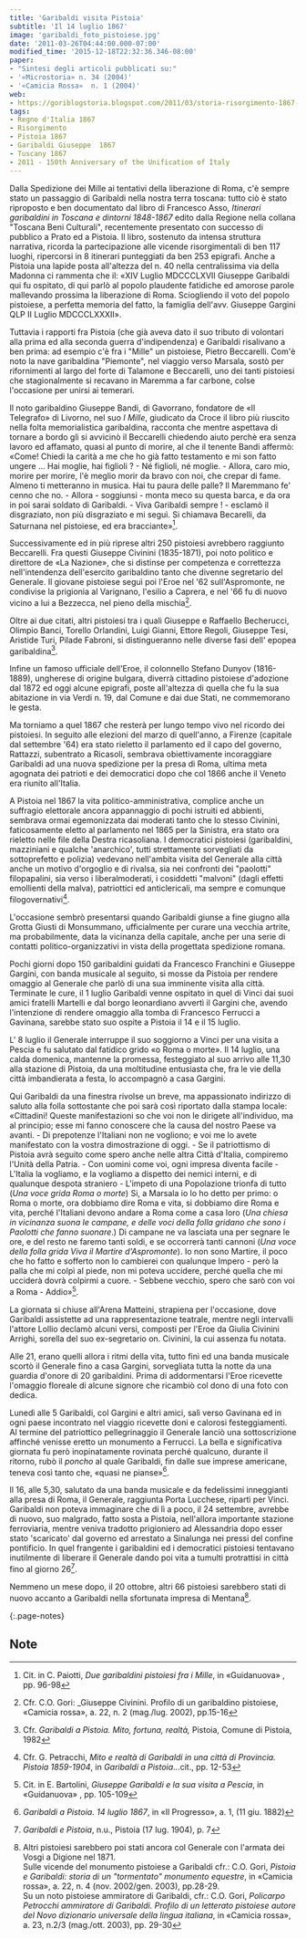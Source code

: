 ```yaml
---
title: 'Garibaldi visita Pistoia'
subtitle: 'Il 14 luglio 1867'
image: 'garibaldi_foto_pistoiese.jpg'
date: '2011-03-26T04:44:00.000-07:00'
modified_time: '2015-12-18T22:32:36.346-08:00'
paper:
- "Sintesi degli articoli pubblicati su:"
- '«Microstoria» n. 34 (2004)'
- '«Camicia Rossa»  n. 1 (2004)'
web:
- https://goriblogstoria.blogspot.com/2011/03/storia-risorgimento-1867-garibaldi.html
tags:
- Regno d'Italia 1867
- Risorgimento
- Pistoia 1867
- Garibaldi Giuseppe  1867
- Tuscany 1867
- 2011 - 150th Anniversary of the Unification of Italy
---
```

Dalla Spedizione dei Mille ai tentativi della liberazione di Roma, c&#39;è sempre stato un passaggio di Garibaldi nella nostra terra toscana: tutto ciò è stato riproposto e ben documentato dal libro di Francesco Asso, _Itinerari garibaldini in Toscana e dintorni 1848-1867_ edito dalla Regione nella collana &quot;Toscana Beni Culturali&quot;, recentemente presentato con successo di pubblico a Prato ed a Pistoia. Il libro, sostenuto da intensa struttura narrativa, ricorda la partecipazione alle vicende risorgimentali di ben 117 luoghi,  ripercorsi in 8 itinerari punteggiati da ben 253 epigrafi. 
Anche a Pistoia una lapide posta  all&#39;altezza del n. 40 nella centralissima via della Madonna ci rammenta che il: «XIV Luglio MDCCCLXVII Giuseppe Garibaldi qui fu ospitato, di qui parlò al popolo plaudente fatidiche ed amorose parole mallevando prossima la liberazione di Roma. Sciogliendo il voto del popolo pistoiese, a perfetta memoria del fatto, la famiglia dell&#39;avv. Giuseppe Gargini  QLP II Luglio MDCCCLXXXII».

Tuttavia i rapporti fra Pistoia (che già aveva dato il suo tributo di volontari alla prima ed alla seconda guerra d&#39;indipendenza) e Garibaldi risalivano a ben prima: ad esempio c&#39;è fra i &quot;Mille&quot; un pistoiese, Pietro Beccarelli. Com&#39;è noto la nave garibaldina &quot;Piemonte&quot;, nel viaggio verso Marsala, sostò per rifornimenti al largo del forte di  Talamone e  Beccarelli, uno dei tanti pistoiesi che stagionalmente si recavano in Maremma a far carbone, colse l&#39;occasione per unirsi ai temerari. 

Il noto garibaldino Giuseppe Bandi, di  Gavorrano, fondatore de «Il Telegrafo» di Livorno, nel suo _I Mille_, giudicato da  Croce il libro più riuscito nella folta memorialistica garibaldina, racconta  che mentre aspettava di tornare a bordo gli si avvicinò il Beccarelli chiedendo aiuto perchè era senza lavoro ed affamato, quasi al punto di morire, al che il tenente Bandi affermò: «Come! Chiedi la carità a me che ho già fatto testamento e mi son fatto ungere ... Hai moglie, hai figlioli ? - Né figlioli, né moglie. - Allora, caro mio, morire per morire, l&#39;è meglio morir da bravo con noi, che crepar di fame. Almeno ti metteranno in musica. Hai tu paura delle palle? Il Maremmano fe&#39; cenno che no. - Allora - soggiunsi - monta meco su questa barca, e da ora in poi sarai soldato di Garibaldi. - Viva Garibaldi sempre ! - esclamò il disgraziato, non più disgraziato e mi seguì.  Si chiamava Becarelli, da Saturnana nel pistoiese, ed era bracciante»[^fn1].

Successivamente ed in più riprese altri 250 pistoiesi avrebbero raggiunto Beccarelli. Fra questi Giuseppe Civinini (1835-1871), poi noto politico e direttore de «La Nazione», che si distinse per competenza e correttezza nell&#39;intendenza dell&#39;esercito garibaldino tanto che divenne segretario del Generale. Il giovane pistoiese seguì poi l&#39;Eroe nel &#39;62 sull&#39;Aspromonte, ne condivise la prigionia al Varignano,  l&#39;esilio a Caprera, e nel &#39;66 fu di nuovo vicino a lui a Bezzecca, nel pieno della mischia[^fn2].

Oltre ai due citati, altri pistoiesi tra i quali Giuseppe e  Raffaello Becherucci, Olimpio Banci, Torello Orlandini, Luigi Gianni, Ettore Regoli, Giuseppe Tesi, Aristide Turi, Pilade Fabroni, si distingueranno nelle diverse fasi dell&#39; epopea garibaldina[^fn3].

Infine un famoso ufficiale dell&#39;Eroe, il colonnello Stefano Dunyov (1816-1889), ungherese di origine bulgara, diverrà cittadino pistoiese d&#39;adozione dal 1872 ed oggi alcune epigrafi, poste all&#39;altezza di quella che fu la sua abitazione in via Verdi n. 19, dal Comune e dai due Stati, ne commemorano le gesta.

Ma torniamo a quel 1867 che resterà per lungo tempo vivo nel ricordo dei pistoiesi. In seguito alle elezioni del marzo di quell&#39;anno, a Firenze (capitale dal settembre &#39;64) era stato rieletto il parlamento ed il capo del governo, Rattazzi, subentrato a Ricasoli, sembrava obiettivamente incoraggiare Garibaldi ad una nuova spedizione per la presa di Roma, ultima meta agognata dei patrioti e dei democratici dopo che col 1866 anche il Veneto era riunito all&#39;Italia.

A Pistoia nel 1867 la vita politico-amministrativa, complice anche un  suffragio elettorale ancora appannaggio di pochi istruiti ed abbienti, sembrava ormai egemonizzata dai moderati tanto che lo stesso Civinini, faticosamente eletto al parlamento nel 1865 per  la Sinistra,  era stato ora rieletto nelle file della Destra ricasoliana.
I democratici pistoiesi (garibaldini, mazziniani e qualche 'anarchico', tutti strettamente sorvegliati da sottoprefetto e polizia) vedevano nell&#39;ambita visita del Generale alla città anche un motivo d&#39;orgoglio e di rivalsa, sia nei confronti dei &quot;paolotti&quot; filopapalini,  sia verso i liberalmoderati, i cosiddetti &quot;malvoni&quot; (dagli effetti emollienti della malva), patriottici ed anticlericali, ma sempre e comunque filogovernativi[^fn4].

L&#39;occasione sembrò presentarsi quando  Garibaldi giunse a fine giugno alla Grotta Giusti di Monsummano, ufficialmente per curare una vecchia artrite, ma probabilmente, data la vicinanza della capitale, anche per una serie di contatti politico-organizzativi in vista della progettata spedizione romana.

Pochi giorni dopo 150 garibaldini guidati da Francesco Franchini e Giuseppe Gargini,  con banda musicale al seguito, si mosse da Pistoia per rendere omaggio al Generale che parlò di una sua imminente visita alla città. Terminate le cure, il 1 luglio Garibaldi venne ospitato in quel di Vinci dai suoi amici fratelli Martelli e dal borgo leonardiano avvertì il Gargini che, avendo l&#39;intenzione di rendere omaggio alla tomba di Francesco Ferrucci a Gavinana, sarebbe stato suo ospite a Pistoia il 14 e il 15 luglio.

L&#39; 8 luglio il Generale interruppe il suo soggiorno a Vinci per una visita a Pescia e fu salutato dal fatidico grido «o Roma o morte». Il 14 luglio, una calda domenica, mantenne la promessa, festeggiato al suo arrivo alle 11,30 alla stazione di Pistoia, da una moltitudine entusiasta che, fra le vie della città imbandierata a festa, lo accompagnò a casa Gargini.

Qui Garibaldi da una finestra rivolse un breve, ma appassionato indirizzo di saluto alla folla sottostante che poi sarà così riportato dalla stampa locale: «Cittadini! Queste manifestazioni so che voi non le dirigete all&#39;individuo, ma al principio; esse mi fanno conoscere che la causa del nostro Paese va avanti. - Di prepotenze l&#39;Italiani non ne vogliono; e voi me lo avete manifestato con la vostra dimostrazione di oggi. - Se il patriottismo di Pistoia avrà seguito come spero anche nelle altra Città d&#39;Italia, compiremo l&#39;Unità della Patria. - Con uomini come voi, ogni impresa diventa facile - L&#39;Italia la vogliamo, e la vogliamo a dispetto dei nemici interni, e di qualunque despota straniero - L&#39;impeto di una Popolazione trionfa di tutto (_Una voce grida Roma o morte_) Si, a Marsala io lo ho detto per primo: o Roma o morte, ora dobbiamo dire Roma e vita, si dobbiamo dire Roma e vita, perché l&#39;Italiani devono andare a Roma come a casa loro (_Una chiesa in vicinanza suona le campane, e delle voci della folla gridano che sono i Paolotti che fanno suonare_.) Di campane ne va lasciata una per segnare le ore, e del resto ne faremo tanti soldi, e se occorrerà tanti cannoni (_Una voce della folla grida Viva il Martire d&#39;Aspromonte_). Io non sono Martire, il poco che ho fatto e sofferto non lo cambierei con qualunque Impero - però la palla che mi colpì al piede, non mi poteva uccidere, perché quella che mi ucciderà dovrà colpirmi a cuore. - Sebbene vecchio, spero che sarò con voi a Roma - Addio»[^fn5].

La giornata si chiuse all&#39;Arena Matteini, strapiena per l&#39;occasione, dove Garibaldi assistette ad una rappresentazione teatrale, mentre negli intervalli l&#39;attore Lollio declamò alcuni versi, composti per l&#39;Eroe da Giulia Civinini Arrighi, sorella del suo ex-segretario on. Civinini, la cui assenza fu notata.

Alle 21, erano quelli allora i ritmi della vita, tutto finì ed una banda musicale scortò il Generale fino a casa Gargini, sorvegliata tutta la notte da una guardia d&#39;onore di 20 garibaldini. Prima di addormentarsi  l&#39;Eroe ricevette l&#39;omaggio floreale di alcune signore che ricambiò col dono di una foto con dedica.

Lunedì alle 5 Garibaldi, col Gargini e altri amici, salì verso Gavinana ed in ogni paese incontrato nel viaggio ricevette doni e calorosi festeggiamenti. Al termine del patriottico pellegrinaggio il Generale lanciò una sottoscrizione affinché venisse eretto un monumento a Ferrucci. La bella e significativa giornata fu però inopinatamente rovinata perché qualcuno, durante il ritorno, rubò il _poncho_ al quale Garibaldi, fin dalle sue imprese americane, teneva così tanto che, «quasi ne pianse»[^fn6].

Il 16, alle 5,30, salutato da una banda musicale e da fedelissimi inneggianti alla presa di Roma, il Generale, raggiunta Porta Lucchese, ripartì per Vinci.  Garibaldi non poteva immaginare che di lì a poco, il 24 settembre,  avrebbe di nuovo, suo malgrado, fatto sosta a Pistoia, nell&#39;allora importante stazione ferroviaria, mentre veniva tradotto prigioniero ad Alessandria dopo esser stato 'scaricato' dal governo ed arrestato a Sinalunga nei pressi del confine pontificio. In quel frangente i garibaldini ed i democratici pistoiesi tentavano inutilmente di liberare il Generale dando poi vita a tumulti protrattisi in città fino al giorno 26[^fn7].

Nemmeno un mese dopo, il 20 ottobre, altri 66 pistoiesi sarebbero stati di nuovo accanto a Garibaldi nella sfortunata impresa di Mentana[^fn8].


{:.page-notes}
## Note

[^fn1]: Cit. in C. Paiotti, _Due garibaldini pistoiesi fra i Mille_, in «Guidanuova» , pp. 96-98

[^fn2]: Cfr. C.O. Gori: _Giuseppe Civinini. Profilo di un garibaldino pistoiese, «Camicia rossa», a. 22, n. 2 (mag./lug. 2002), pp.15-16

[^fn3]: Cfr. _Garibaldi a Pistoia. Mito, fortuna, realtà,_ Pistoia, Comune di Pistoia, 1982

[^fn4]: Cfr. G. Petracchi, _Mito e realtà di Garibaldi in una città di Provincia. Pistoia 1859-1904_, in _Garibaldi a Pistoia_...cit., pp. 12-53

[^fn5]: Cit. in E. Bartolini, _Giuseppe Garibaldi e la sua visita a Pescia_, in «Guidanuova» ,  pp. 105-109

[^fn6]: _Garibaldi a Pistoia. 14 luglio 1867_,  in «Il Progresso», a. 1, (11 giu. 1882)

[^fn7]: _Garibaldi e Pistoia_, n.u., Pistoia (17 lug. 1904), p. 7

[^fn8]: Altri pistoiesi sarebbero poi  stati ancora col Generale con l&#39;armata dei Vosgi a Digione nel 1871. <br> Sulle vicende del monumento pistoiese a Garibaldi cfr.: C.O. Gori,  _Pistoia e Garibaldi: storia di un &quot;tormentato&quot; monumento equestre_, in «Camicia rossa», a. 22, n. 4 (nov. 2002/gen. 2003), pp.28-29. <br> Su un noto pistoiese ammiratore di Garibaldi, cfr.: C.O. Gori, _Policarpo Petrocchi ammiratore di Garibaldi. Profilo di un letterato pistoiese autore del Novo dizionario universale della lingua italiana_, in «Camicia rossa», a. 23, n.2/3 (mag./ott. 2003), pp. 29-30

